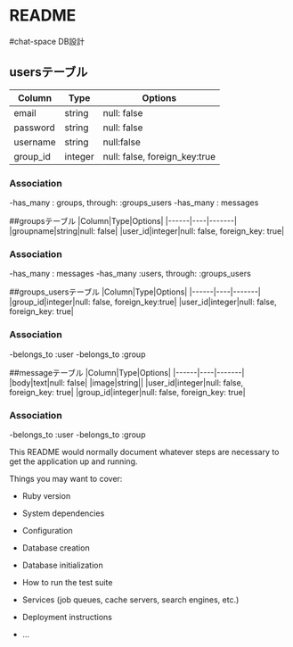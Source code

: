 # README

#chat-space DB設計

## usersテーブル
|Column|Type|Options|
|------|----|-------|
|email|string|null: false|
|password|string|null: false|
|username|string|null:false|
|group_id|integer|null: false, foreign_key:true|
### Association
-has_many  : groups, through:  :groups_users
-has_many  : messages


##groupsテーブル
|Column|Type|Options|
|------|----|-------|
|groupname|string|null: false|
|user_id|integer|null: false, foreign_key: true|
### Association
-has_many  : messages
-has_many  :users,  through:  :groups_users


##groups_usersテーブル
|Column|Type|Options|
|------|----|-------|
|group_id|integer|null: false, foreign_key:true|
|user_id|integer|null: false, foreign_key: true|
### Association
-belongs_to :user
-belongs_to :group


##messageテーブル
|Column|Type|Options|
|------|----|-------|
|body|text|null: false|
|image|string||
|user_id|integer|null: false, foreign_key: true|
|group_id|integer|null: false, foreign_key: true|
### Association
-belongs_to :user
-belongs_to :group


This README would normally document whatever steps are necessary to get the
application up and running.

Things you may want to cover:

* Ruby version

* System dependencies

* Configuration

* Database creation

* Database initialization

* How to run the test suite

* Services (job queues, cache servers, search engines, etc.)

* Deployment instructions

* ...

